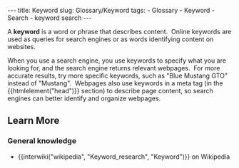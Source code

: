 --- title: Keyword slug: Glossary/Keyword tags: - Glossary - Keyword - Search - keyword search ---

A **keyword** is a word or phrase that describes content.  Online keywords are used as queries for search engines or as words identifying content on websites.

When you use a search engine, you use keywords to specify what you are looking for, and the search engine returns relevant webpages.  For more accurate results, try more specific keywords, such as "Blue Mustang GTO" instead of "Mustang".  Webpages also use keywords in a meta tag (in the {{htmlelement("head")}} section) to describe page content, so search engines can better identify and organize webpages.

## Learn More

### General knowledge

- {{interwiki("wikipedia", "Keyword\_research", "Keyword")}} on Wikipedia
